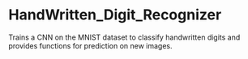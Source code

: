 # HandWritten_Digit_Recognizer
Trains a CNN on the MNIST dataset to classify handwritten digits and provides functions for prediction on new images.
